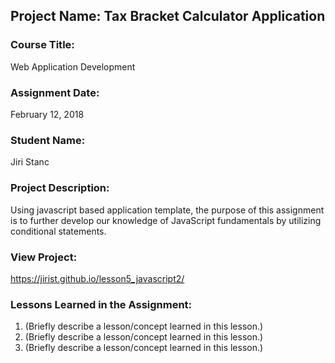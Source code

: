 ## Project Name:  Tax Bracket Calculator Application

### Course Title:
Web Application Development

### Assignment Date:  
February 12, 2018

### Student Name:  
Jiri Stanc

### Project Description:
Using javascript based application template, the purpose of this assignment is to further develop our knowledge of JavaScript fundamentals by utilizing conditional statements.

### View Project:
https://jirist.github.io/lesson5_javascript2/

### Lessons Learned in the Assignment:
1. (Briefly describe a lesson/concept learned in this lesson.)
2. (Briefly describe a lesson/concept learned in this lesson.)
3. (Briefly describe a lesson/concept learned in this lesson.)


